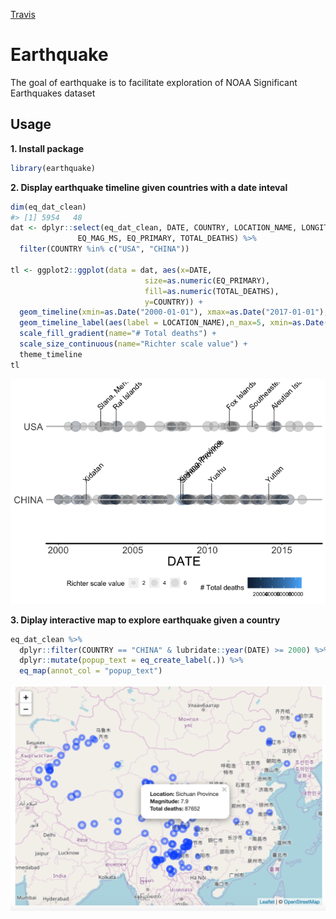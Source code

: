 
[Travis](https://travis-ci.org/thunder001/earthquake.svg?branch=master)

# Earthquake

The goal of earthquake is to facilitate exploration of NOAA Significant Earthquakes dataset

## Usage

**1. Install package**

```r
library(earthquake)
```


**2. Display earthquake timeline given countries with a date inteval**


```r
dim(eq_dat_clean)
#> [1] 5954   48
dat <- dplyr::select(eq_dat_clean, DATE, COUNTRY, LOCATION_NAME, LONGITUDE, LATITUDE, 
               EQ_MAG_MS, EQ_PRIMARY, TOTAL_DEATHS) %>%
  filter(COUNTRY %in% c("USA", "CHINA"))

tl <- ggplot2::ggplot(data = dat, aes(x=DATE, 
                              size=as.numeric(EQ_PRIMARY),
                              fill=as.numeric(TOTAL_DEATHS),
                              y=COUNTRY)) +
  geom_timeline(xmin=as.Date("2000-01-01"), xmax=as.Date("2017-01-01"), stat="Timeline") +
  geom_timeline_label(aes(label = LOCATION_NAME),n_max=5, xmin=as.Date("2000-01-01"), xmax=as.Date("2017-01-01")) +
  scale_fill_gradient(name="# Total deaths") +
  scale_size_continuous(name="Richter scale value") +
  theme_timeline
tl
```

![](vignettes/README_figs/timeline.png)<!-- -->

**3. Diplay interactive map to explore earthquake given a country**



```r
eq_dat_clean %>% 
  dplyr::filter(COUNTRY == "CHINA" & lubridate::year(DATE) >= 2000) %>% 
  dplyr::mutate(popup_text = eq_create_label(.)) %>% 
  eq_map(annot_col = "popup_text")
```

![](vignettes/README_figs/leaflet.png)<!-- -->
